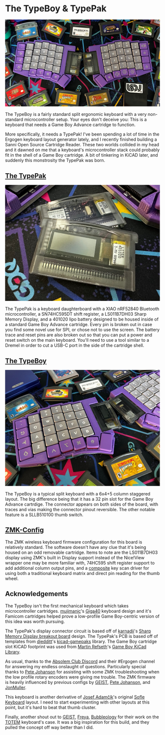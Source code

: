 # The TypeBoy & TypePak

![The TypeBoy & TypePak Laying Next To Several GBA Cartridges.](images/TypeBoy-Hero.jpg)

The TypeBoy is a fairly standard split ergonomic keyboard with a very non-standard microcontroller setup. Your eyes don't deceive you: This is a keyboard that needs a Game Boy Advance cartridge to function.

More specifically, it needs a TypePak! I've been spending a lot of time in the Ergogen keyboard layout generator lately, and I recently finished building a Sanni Open Source Cartridge Reader. These two worlds collided in my head and it dawned on me that a keyboard's microcontroller stack could probably fit in the shell of a Game Boy cartridge. A bit of tinkering in KiCAD later, and suddenly this monstrosity the TypePak was born.

## [The TypePak](typepak/README.md)

![The TypePak, a microcontroller and black and white display inside of a Game Boy Advance cartridge.](images/TypePak-Closeup.jpg)

The TypePak is a keyboard daughterboard with a XIAO nRF52840 Bluetooth microcontroller, a SN74HC595DT shift register, a LS011B7DH03 Sharp Memory Display, and a 401020 lipo battery designed to be housed inside of a standard Game Boy Advance cartridge. Every pin is broken out in case you find some novel use for SPI, or chose not to use the screen. The battery trace and reset pins are also broken out so that you can put a power and reset switch on the main keyboard. You'll need to use a tool similar to a Dremel in order to cut a USB-C port in the side of the cartridge shell.

## [The TypeBoy](typeboy/README.md)

![The TypeBoy, a keyboard with a cartridge slot.](images/TypePak-Angled.jpg)

The TypeBoy is a typical split keyboard with a 6x4+5 column staggered layout. The big difference being that it has a 32 pin slot for the Game Boy Advance cartrdige. The connector appears on both sides of the board, with traces and vias making the connector pinout reversible. The other notable feature is a SLLB510100 thumb switch.

## [ZMK-Config](/zmk-config)

The ZMK wireless keyboard firmware configuration for this board is relatively standard. The software doesn't have any clue that it's being housed on an odd removable cartridge. Items to note are the LS011B7DH03 display using ZMK's built in Display support instead of the Nice!View wrapper one may be more familiar with, 74HC595 shift register support to add additional column output pins, and a [composite](https://zmk.dev/docs/config/kscan#composite-driver) key scan driver for using both a traditional keyboard matrix and direct pin reading for the thumb wheel.

## Acknowledgements

The TypeBoy isn't the first mechanical keyboard which takes microcontroller cartridges. [mujimanic](https://www.reddit.com/user/mujimanic/)'s [Giga40](https://www.reddit.com/r/MechanicalKeyboards/comments/kut2nk/now_youre_playing_with_power_giga40_power/) keyboard design and it's Famicom cartridges helped prove a low-profile Game Boy-centric version of this idea was worth pursuing.

The TypePak's display connector circuit is based off of [karnadii](https://github.com/karnadii)'s [Sharp Memory Display breakout board](https://github.com/karnadii/sharp_memory_display_breakout) design. The TypePak's PCB is based off of templates from [djedditt](https://github.com/djedditt/)'s [kicad-gamepaks](https://github.com/djedditt/kicad-gamepaks) library. The Game Boy cartridge slot KiCAD footprint was used from [Martin Refseth](https://github.com/HDR)'s [Game Boy KiCad Library](https://github.com/HDR/Game-Boy-KiCad-Library).

As usual, thanks to the [Absolem Club Discord](https://discord.gg/DbCfZfZ) and their #Ergogen channel for answering my endless onslaught of questions. Particularly special thanks to [Pete Johanson](https://github.com/petejohanson) for assisting with some ZMK troubleshooting when the low profile rotary encoders were giving me trouble. The ZMK firmware is heavily influenced by previous configs by [GEIST](https://github.com/GEIGEIGEIST/zmk-config-totem/tree/master/config), [Pete Johanson](https://github.com/petejohanson/zaphod-config/tree/main/boards/shields/zaphod_lite), and [JonMuller](https://github.com/JonMuller/gerbers/tree/main/corne-choc-xiao).

This keyboard is another derivative of [Josef Adamčík](https://josef-adamcik.cz/)'s original [Sofle Keyboard](https://josefadamcik.github.io/SofleKeyboard/) layout. I need to start experimenting with other layouts at this point, but it's hard to beat that thumb cluster.

Finally, another shout out to [GEIST](https://github.com/GEIGEIGEIST), [Freya](https://github.com/freya-irl), [Bubbleology](https://github.com/bubbleology) for their work on the [TOTEM](https://github.com/GEIGEIGEIST/TOTEM) keyboard's case. It was a big inspiration for this build, and they pulled the concept off way better than I did.